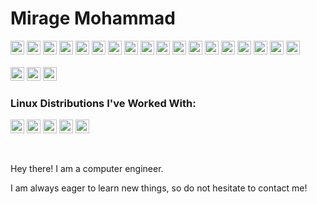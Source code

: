 <!--<a href="#">
<img align="right" src="https://github-readme-stats.vercel.app/api?username=ryan-awad&show_icons=true&hide_border=true&theme=dracula">
</a>-->
 
# Mirage Mohammad
 
<p float='left'>
 <img src='https://img.shields.io/badge/Python-306998?logo=Python&logoColor=FFD43B' height=22/>
  <img src='https://img.shields.io/badge/Javascript-323330?logo=javascript' height=22/>
 <img src='https://img.shields.io/badge/React-20232a?logo=React&logoColor=61DAFB' height=22/>
   <img src='https://img.shields.io/badge/NodeJS-339933?logo=Node.js&logoColor=fff' height=22/>
  <img src='https://img.shields.io/badge/Typescript-3178C6?logo=Typescript&logoColor=fff' height=22/>
  <img src='https://img.shields.io/badge/VueJS-4FC08D?logo=vue.js&logoColor=fff' height=22/>
 
 <img src='https://img.shields.io/badge/Docker-2496ED?logo=Docker&logoColor=FFF' height=22/>
   <img src='https://img.shields.io/badge/Firebase-ECEFF1?logo=Firebase&logoColor=FFA000' height=22/>
   <img src='https://img.shields.io/badge/Figma-fff?logo=Figma&logoColor=F24E1E' height=22/>
 
 <img src='https://img.shields.io/badge/HTML5-fff?logo=HTML5' height=22/>
 <img src='https://img.shields.io/badge/CSS-1572B6?logo=CSS3' height=22/>
 <img src='https://img.shields.io/badge/PHP-777BB4?logo=PHP&logoColor=fff' height=22/>
 <img src='https://img.shields.io/badge/C++-00599C?logo=cplusplus&logoColor=fff' height=22/>
 <img src='https://img.shields.io/badge/C%23-650094?logo=C-Sharp' height=22/>
 <img src='https://img.shields.io/badge/TensorFlow-FF6F00?&logo=TensorFlow&logoColor=fff' height=22/>
 <img src='https://img.shields.io/badge/SciKit-Learn-FF6F00?&logo=scikit-learn&logoColor=F7931E' height=22/>
 <img src='https://img.shields.io/badge/Raspberry%20Pi-C51A4A?logo=Raspberry-Pi' height=22/>
 <img src='https://img.shields.io/badge/Unity-000000?logo=Unity' height=22/>
<br><br>
 <img src='https://img.shields.io/badge/Linux-4d4d4d?logo=Linux' height=22/>
 <img src='https://img.shields.io/badge/Windows-0078D6?logo=Windows' height=22/>
 <img src='https://img.shields.io/badge/Android-3DDC84?logo=Android&logoColor=fff' height=22/>
</p>

### Linux Distributions I've Worked With:<br>
<p float='left'>
 <img src='https://img.shields.io/badge/Ubuntu-E95420?logo=ubuntu&logoColor=FFF' height=22/>
 <img src='https://img.shields.io/badge/Debian-A81D33?logo=debian&logoColor=FFF' height=22/>
 <img src='https://img.shields.io/badge/Kali Linux-557C94?logo=kali-linux&logoColor=FFF' height=22/>
 <img src='https://img.shields.io/badge/Pop%21_OS-48B9C7?logo=pop_os&logoColor=FFF' height=22/>
 <img src='https://img.shields.io/badge/Raspbian-A22846?logo=raspberry-pi&logoColor=FFF' height=22/>
</p>

<br>


Hey there! I am a computer engineer.

I am always eager to learn new things, so do not hesitate to contact me!


